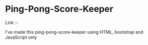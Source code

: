# Ping-Pong-Score-Keeper
Link :-

I've made this ping-pong-score-keeper using HTML, bootstrap and JavaScript only
